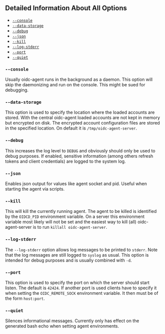 ## Detailed Information About All Options

* [`--console`](#console)
* [`--data-storage`](#data-storage)
* [`--debug`](#debug)
* [`--json`](#json)
* [`--kill`](#kill)
* [`--log-stderr`](#log-stderr)
* [`--port`](#port)
* [`--quiet`](#quiet)

### `--console`
Usually oidc-agent runs in the background as a daemon. This option will skip
the daemonizing and run on the console. This might be sued for debugging.

### `--data-storage`
This option is used to specify the location where the loaded accounts are
stored. With the central oidc-agent loaded accounts are not kept in memory but
encrypted on disk. The encrypted account configuration files are stored in the
specified location. On default it is `/tmp/oidc-agent-server`.

### `--debug`
This increases the log level to `DEBUG` and obviously should only be used to
debug purposes. If enabled, sensitive information (among others refresh tokens and client
credentials) are logged to the system log.

### `--json`
Enables json output for values like agent socket and pid. Useful when starting
the agent via scripts.

### `--kill`
This will kill the currently running agent. The agent to be killed is identified
by the `OIDCD_PID` environment variable. On a server this environment variable
most likely will not be set and the easiest way to kill (all) oidc-agent-server
is to run `killall oidc-agent-server`.

### `--log-stderr`
The `--log-stderr` option allows log messages to be printed to `stderr`.
Note that the log messages are still logged to `syslog` as usual. This option
is intended for debug purposes and is usually combined with `-d`.

### `--port`
This option is used to specify the port on which the server should start listen.
The default is `42424`. If another port is used clients have to specify it when
setting the `OIDC_REMOTE_SOCK` environment variable. It then must be of the
form `host:port`.

### `--quiet`
Silences informational messages. Currently only has effect on the generated
bash echo when setting agent environments.

